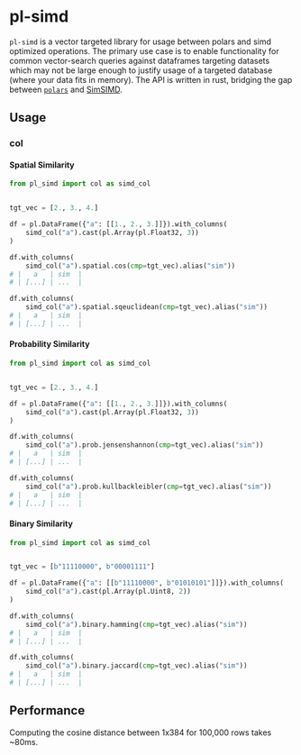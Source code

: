 # pl-simd

`pl-simd` is a vector targeted library for usage between polars and simd optimized operations. The primary use case is to enable functionality for common vector-search queries against dataframes targeting datasets which may not be large enough to justify usage of a targeted database (where your data fits in memory). The API is written in rust, bridging the gap between [`polars`](https://github.com/pola-rs/polars) and [SimSIMD](https://github.com/ashvardanian/SimSIMD).

## Usage

### col

#### Spatial Similarity

```py
from pl_simd import col as simd_col


tgt_vec = [2., 3., 4.]

df = pl.DataFrame({"a": [[1., 2., 3.]]}).with_columns(
    simd_col("a").cast(pl.Array(pl.Float32, 3))
)

df.with_columns(
    simd_col("a").spatial.cos(cmp=tgt_vec).alias("sim"))
# |   a   | sim  |
# | [...] | ...  |

df.with_columns(
    simd_col("a").spatial.sqeuclidean(cmp=tgt_vec).alias("sim"))
# |   a   | sim  |
# | [...] | ...  |
```

#### Probability Similarity

```py
from pl_simd import col as simd_col


tgt_vec = [2., 3., 4.]

df = pl.DataFrame({"a": [[1., 2., 3.]]}).with_columns(
    simd_col("a").cast(pl.Array(pl.Float32, 3))
)

df.with_columns(
    simd_col("a").prob.jensenshannon(cmp=tgt_vec).alias("sim"))
# |   a   | sim  |
# | [...] | ...  |

df.with_columns(
    simd_col("a").prob.kullbackleibler(cmp=tgt_vec).alias("sim"))
# |   a   | sim  |
# | [...] | ...  |
```

#### Binary Similarity

```py
from pl_simd import col as simd_col


tgt_vec = [b"11110000", b"00001111"]

df = pl.DataFrame({"a": [[b"11110000", b"01010101"]]}).with_columns(
    simd_col("a").cast(pl.Array(pl.Uint8, 2))
)

df.with_columns(
    simd_col("a").binary.hamming(cmp=tgt_vec).alias("sim"))
# |   a   | sim  |
# | [...] | ...  |

df.with_columns(
    simd_col("a").binary.jaccard(cmp=tgt_vec).alias("sim"))
# |   a   | sim  |
# | [...] | ...  |
```

## Performance

Computing the cosine distance between 1x384 for 100,000 rows takes ~80ms.
